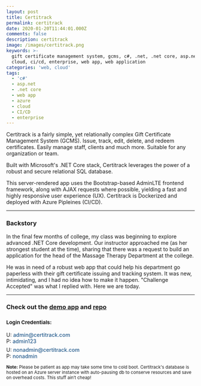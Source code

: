 ```yaml
---
layout: post
title: Certitrack
permalink: certitrack
date: 2020-01-20T11:44:01.000Z
comments: false
description: certitrack
image: /images/certitrack.png
keywords: >-
  gift certificate management system, gcms, c#, .net, .net core, asp.net, azure,
  cloud, ci/cd, enterprise, web app, web application
categories: 'web, cloud'
tags:
  - 'c#'
  - asp.net
  - .net core
  - web app
  - azure
  - cloud
  - CI/CD
  - enterprise
---
```


<style>
    .cred-spacing {
      display: grid;
      grid-gap: 6px;
      grid-template-columns: repeat(auto-fit,minmax(320px,1fr));
    }
    .credentials {
        text-decoration: none;
        color: #265C8D;
        font-weight: 500;
    }
</style>

<p style="margin-top: 10px">
    Certitrack is a fairly simple, yet relationally complex Gift Certificate Management System (GCMS). Issue, track, edit, delete, and redeem certificates. Easily manage staff, clients and much more. Suitable for any organization or team.
</p>

Built with Microsoft's .NET Core stack, Certitrack leverages the power of a robust and secure relational SQL database.
  
This server-rendered app uses the Bootstrap-based AdminLTE frontend framework, along with AJAX requests where possible, yielding a fast and highly responsive user experience (UX). Certitrack is Dockerized and deployed with Azure Pipleines (CI/CD).

---

### Backstory

In the final few months of college, my class was beginning to explore advanced .NET Core development. Our instructor approached me (as her strongest student at the time), sharing that there was a request to build an application for the head of the Massage Therapy Department at the college.
  
He was in need of a robust web app that could help his department go paperless with their gift certificate issuing and tracking system. It was new, intimidating, and I had no idea how to make it happen. "Challenge Accepted" was what I replied with. Here we are today.

---


### Check out the <a href="https://certitrack-gcms-demo.azurewebsites.net/" target="_blank">demo app</a> and <a href="https://github.com/ThatChocolateGuy/Certitrack" target="_blank">repo</a>
### <small>Login Credentials:</small>

<div class="cred-spacing">
  <div>
    <div>U: <span class="credentials">admin@certitrack.com</span></div>
    <div>P: <span class="credentials">admin123</span></div>
  </div>
    <div>
    <div>U: <span class="credentials">nonadmin@certitrack.com</span></div>
    <div>P: <span class="credentials">nonadmin</span></div>
  </div>
</div>

<sub><strong>Note:</strong> Please be patient as app may take some time to cold boot. Certitrack's database is hosted on an Azure server instance with auto-pausing db to conserve resources and save on overhead costs. This stuff ain’t cheap!</sub>

